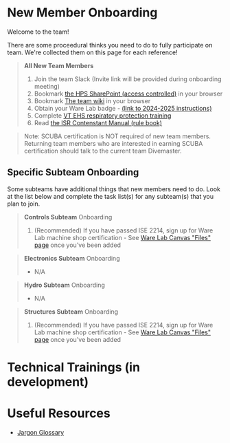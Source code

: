 # New Member Onboarding

Welcome to the team!

There are some proceedural thinks you need to do to fully participate on team. We're collected them on this page for each reference!

>**All New Team Members**
>1. Join the team Slack (Invite link will be provided during onboarding meeting)
>2. Bookmark [the HPS SharePoint (access controlled)](https://virginiatech.sharepoint.com/sites/HPS) in your browser
>3. Bookmark [The team wiki](https://vt-hps.github.io/) in your browser
>4. Obtain your Ware Lab badge - [(link to 2024-2025 instructions)](Obtaining_your_WL_badge_2024-25.pdf)
>5. Complete [VT EHS respiratory protection training](https://ehss.vt.edu/detail_pages/training_details.php?training_id=1694)
>6. Read [the ISR Contenstant Manual (rule book)](https://internationalsubmarineraces.org/contestant-info/)

> Note:
> SCUBA certification is NOT required of new team members.
> Returning team members who are interested in earning SCUBA certification should talk to the current team Divemaster.


## Specific Subteam Onboarding
Some subteams have additional things that new members need to do. Look at the list below and complete the task list(s) for any subteam(s) that you plan to join.


>**Controls Subteam** Onboarding
>1. (Recommended)  If you have passed ISE 2214, sign up for Ware Lab machine shop certification - See [Ware Lab Canvas "Files" page](https://canvas.vt.edu/courses/35699/files/folder/Policy%20Manuals) once you've been added


>**Electronics Subteam** Onboarding
>- N/A


>**Hydro Subteam** Onboarding
>- N/A


>**Structures Subteam** Onboarding
>1. (Recommended) If you have passed ISE 2214, sign up for  Ware Lab machine shop certification - See [Ware Lab Canvas "Files" page](https://canvas.vt.edu/courses/35699/files/folder/Policy%20Manuals) once you've been added


# Technical Trainings (in development)



# Useful Resources
- [Jargon Glossary](jargon-glossary.md)
